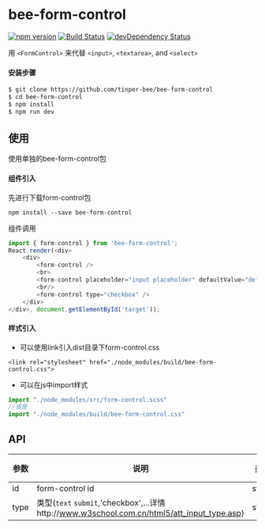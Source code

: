 # bee-form-control
[![npm version](https://img.shields.io/npm/v/bee-form-control.svg)](https://www.npmjs.com/package/bee-form-control)
[![Build Status](https://img.shields.io/travis/tinper-bee/generator-tinper-bee/master.svg)](https://travis-ci.org/tinper-bee/bee-form-control)
[![devDependency Status](https://img.shields.io/david/dev/tinper-bee/bee-form-control.svg)](https://david-dm.org/tinper-bee/bee-form-control#info=devDependencies)

用 `<FormControl>` 来代替 `<input>`, `<textarea>`, and `<select>`

#### 安装步骤

```sh
$ git clone https://github.com/tinper-bee/bee-form-control
$ cd bee-form-control
$ npm install
$ npm run dev
```

## 使用

使用单独的bee-form-control包
#### 组件引入
先进行下载form-control包
```
npm install --save bee-form-control
```
组件调用
```js
import { form-control } from 'bee-form-control';
React.render(<div>
    <div>
        <form-control />
        <br>
        <form-control placeholder="input placeholder" defaultValue="default value" />
        <br/>
        <form-control type="checkbox" />
    </div>
</div>, document.getElementById('target'));
```
#### 样式引入
- 可以使用link引入dist目录下form-control.css
```
<link rel="stylesheet" href="./node_modules/build/bee-form-control.css">
```
- 可以在js中import样式
```js
import "./node_modules/src/form-control.scss"
//或是
import "./node_modules/build/bee-form-control.css"
```




## API
|参数|说明|类型|默认值|
|---|----|---|------|
|id|form-control id|string|''|
|type|类型(`text` `submit`,'checkbox',...详情http://www.w3school.com.cn/html5/att_input_type.asp)|string|'input'|
